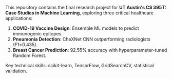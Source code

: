 This repository contains the final research project for **UT Austin's CS 395T: Case Studies in Machine Learning**, exploring three critical healthcare applications:  

1. **COVID-19 Vaccine Design**: Ensemble ML models to predict immunogenic epitopes.  
2. **Pneumonia Detection**: CheXNet CNN outperforming radiologists (F1=0.435).  
3. **Breast Cancer Prediction**: 92.55% accuracy with hyperparameter-tuned Random Forest.   

Key technical skills: scikit-learn, TensorFlow, GridSearchCV, statistical validation.  
